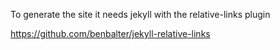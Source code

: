 To generate the site it needs jekyll with the relative-links plugin

https://github.com/benbalter/jekyll-relative-links

